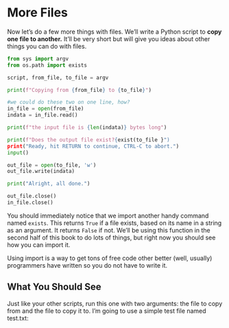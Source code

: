 # More Files

Now let’s do a few more things with files.  We’ll write a Python script to **copy one file to another.** It’ll be very short but will give you ideas about other things you can do with files.

````python
from sys import argv
from os.path import exists

script, from_file, to_file = argv

print(f"Copying from {from_file} to {to_file}")

#we could do these two on one line, how?
in_file = open(from_file)
indata = in_file.read()

print(f"the input file is {len(indata)} bytes long")

print(f"Does the output file exist?{exist(to_file }")
print("Ready, hit RETURN to continue, CTRL-C to abort.")
input()

out_file = open(to_file, 'w')
out_file.write(indata)

print("Alright, all done.")

out_file.close()
in_file.close()
````

You should immediately notice that we import another handy command named `exists`. This returns `True` if a file exists, based on its name in a string as an argument. It returns `False` if not. We’ll be using this function in the second half of this book to do lots of things, but right now you should see how you can import it.

Using import is a way to get tons of free code other better (well, usually) programmers have written so you do not have to write it.

## What You Should See

Just like your other scripts, run this one with two arguments: the file to copy from and the file to copy it to. I’m going to use a simple test file named test.txt:

